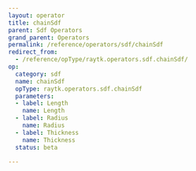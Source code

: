 ```yaml
---
layout: operator
title: chainSdf
parent: Sdf Operators
grand_parent: Operators
permalink: /reference/operators/sdf/chainSdf
redirect_from:
  - /reference/opType/raytk.operators.sdf.chainSdf/
op:
  category: sdf
  name: chainSdf
  opType: raytk.operators.sdf.chainSdf
  parameters:
  - label: Length
    name: Length
  - label: Radius
    name: Radius
  - label: Thickness
    name: Thickness
  status: beta

---
```

